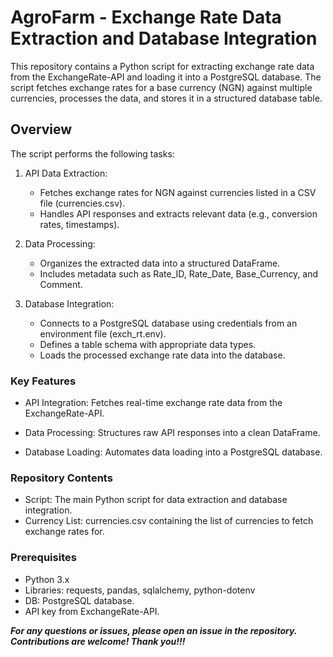 # AgroFarm - Exchange Rate Data Extraction and Database Integration
This repository contains a Python script for extracting exchange rate data from the ExchangeRate-API and loading it into a PostgreSQL database. The script fetches exchange rates for a base currency (NGN) against multiple currencies, processes the data, and stores it in a structured database table.

## Overview
The script performs the following tasks:

1. API Data Extraction:
    - Fetches exchange rates for NGN against currencies listed in a CSV file (currencies.csv).
    - Handles API responses and extracts relevant data (e.g., conversion rates, timestamps).

2. Data Processing:
    - Organizes the extracted data into a structured DataFrame.
    - Includes metadata such as Rate_ID, Rate_Date, Base_Currency, and Comment.

3. Database Integration:
    - Connects to a PostgreSQL database using credentials from an environment file (exch_rt.env).
    - Defines a table schema with appropriate data types.
    - Loads the processed exchange rate data into the database.

### Key Features
- API Integration: Fetches real-time exchange rate data from the ExchangeRate-API.

- Data Processing: Structures raw API responses into a clean DataFrame.

- Database Loading: Automates data loading into a PostgreSQL database.

### Repository Contents
+ Script: The main Python script for data extraction and database integration.
+ Currency List: currencies.csv containing the list of currencies to fetch exchange rates for.

### Prerequisites
+ Python 3.x
+ Libraries: requests, pandas, sqlalchemy, python-dotenv
+ DB: PostgreSQL database.
+ API key from ExchangeRate-API.

**_For any questions or issues, please open an issue in the repository. Contributions are welcome! Thank you!!!_**
